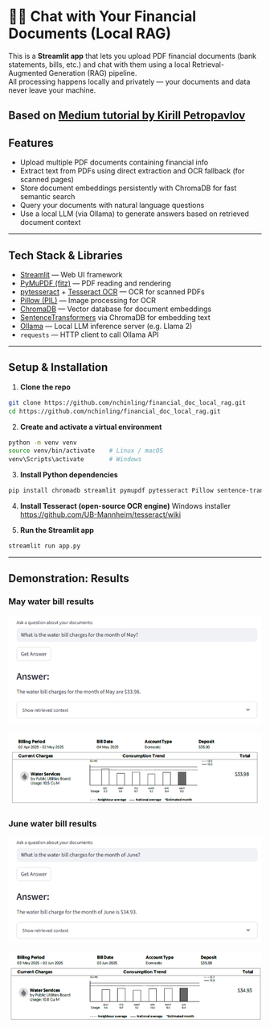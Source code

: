# 📄💬 Chat with Your Financial Documents (Local RAG)

This is a **Streamlit app** that lets you upload PDF financial documents (bank statements, bills, etc.) and chat with them using a local Retrieval-Augmented Generation (RAG) pipeline.  
All processing happens locally and privately — your documents and data never leave your machine.

Based on [Medium tutorial by Kirill Petropavlov](https://medium.com/@kpetropavlov/building-a-local-rag-pipeline-with-python-ollama-chromadb-and-streamlit-f248554d163c)
---

## Features

- Upload multiple PDF documents containing financial info  
- Extract text from PDFs using direct extraction and OCR fallback (for scanned pages)  
- Store document embeddings persistently with ChromaDB for fast semantic search  
- Query your documents with natural language questions  
- Use a local LLM (via Ollama) to generate answers based on retrieved document context  

---

## Tech Stack & Libraries

- [Streamlit](https://streamlit.io/) — Web UI framework  
- [PyMuPDF (fitz)](https://pymupdf.readthedocs.io/) — PDF reading and rendering  
- [pytesseract](https://pypi.org/project/pytesseract/) + [Tesseract OCR](https://github.com/tesseract-ocr/tesseract) — OCR for scanned PDFs  
- [Pillow (PIL)](https://python-pillow.org/) — Image processing for OCR  
- [ChromaDB](https://chroma.com/) — Vector database for document embeddings  
- [SentenceTransformers](https://www.sbert.net/) via ChromaDB for embedding text  
- [Ollama](https://ollama.com/) — Local LLM inference server (e.g. Llama 2)  
- `requests` — HTTP client to call Ollama API  

---

## Setup & Installation

1. **Clone the repo**

```bash
git clone https://github.com/nchinling/financial_doc_local_rag.git
cd https://github.com/nchinling/financial_doc_local_rag.git
```

2. **Create and activate a virtual environment**

```bash
python -m venv venv
source venv/bin/activate    # Linux / macOS
venv\Scripts\activate       # Windows
```

3. **Install Python dependencies**

```bash
pip install chromadb streamlit pymupdf pytesseract Pillow sentence-transformers
```

4. **Install Tesseract (open-source OCR engine)**
Windows installer
https://github.com/UB-Mannheim/tesseract/wiki


5. **Run the Streamlit app**
```bash
streamlit run app.py
```

---

## Demonstration: Results

### May water bill results  
![Query for May 2025 water bill](images/mayresult.png "Query for May 2025 water bill")

![May 2025 water bill](images/maybill.png "May 2025 water bill")

### June water bill results  
![Query for June 2025 water bill](images/juneresult.png "Query for June 2025 water bill")

![June 2025 water bill](images/junebill.png "June 2025 water bill")

